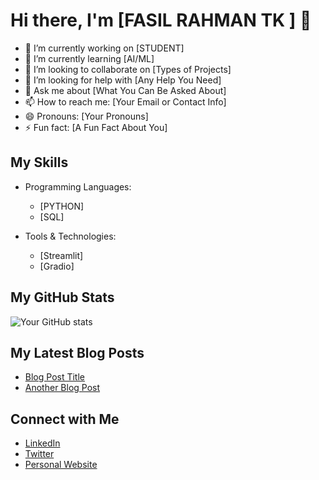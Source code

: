# Hi there, I'm [FASIL RAHMAN TK ] 👋

- 🔭 I’m currently working on [STUDENT]
- 🌱 I’m currently learning [AI/ML]
- 👯 I’m looking to collaborate on [Types of Projects]
- 🤔 I’m looking for help with [Any Help You Need]
- 💬 Ask me about [What You Can Be Asked About]
- 📫 How to reach me: [Your Email or Contact Info]
- 😄 Pronouns: [Your Pronouns]
- ⚡ Fun fact: [A Fun Fact About You]

## My Skills

- Programming Languages:
  - [PYTHON]
  - [SQL]

- Tools & Technologies:
  - [Streamlit]
  - [Gradio]

## My GitHub Stats

![Your GitHub stats](https://github-readme-stats.vercel.app/api?username=Fasiiltk=HERE&show_icons=true&theme=dark)

## My Latest Blog Posts

- [Blog Post Title](link-to-your-blog-post)
- [Another Blog Post](another-link)

## Connect with Me

- [LinkedIn](link-to-your-linkedin)
- [Twitter](link-to-your-twitter)
- [Personal Website](link-to-your-website)
